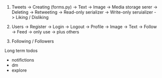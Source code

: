 1. Tweets
    -> Creating (forms.py)
        -> Text
        -> Image -> Media storage serer
    -> Deleting
    -> Retweeting
        -> Read-only serializer
        -> Write-only seruializer
    -> Liking / Disliking

2. Users
    -> Register
    -> Login
    -> Logout
    -> Profile
        -> Image
        -> Text
        -> Follow
    -> Feed
        -> only use
        -> plus others

3. Following / Followers

Long term todos
- notifictions
- dm
- explore